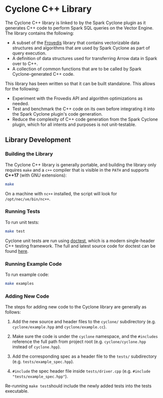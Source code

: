 # Cyclone C++ Library

The Cyclone C++ library is linked to by the Spark Cyclone plugin as it generates
C++ code to perform Spark SQL queries on the Vector Engine.  The library contains
the following:

* A subset of the [Frovedis](https://github.com/frovedis/frovedis) library that
  contains vectorizable data structures and algorithms that are used by Spark
  Cyclone as part of query execution.
* A definition of data structures used for transferring Arrow data in Spark over
  to C++.
* A collection of common functions that are to be called by Spark Cyclone-generated
  C++ code.

This library has been written so that it can be built standalone.  This allows
for the following:

* Experiment with the Frovedis API and algorithm optimizations as needed.
* Test and benchmark the C++ code on its own before integrating it into the Spark
  Cyclone plugin's code generation.
* Reduce the complexity of C++ code generation from the Spark Cyclone plugin,
  which for all intents and purposes is not unit-testable.



## Library Development

### Building the Library

The Cyclone C++ library is generally portable, and building the library only
requires `make` and a `c++` compiler that is visible in the `PATH` and supports
**C++17** (with GNU extensions):

```sh
make
```

On a machine with `nc++` installed, the script will look for `/opt/nec/ve/bin/nc++`.

### Running Tests

To run unit tests:

```sh
make test
```

Cyclone unit tests are run using [doctest](https://github.com/doctest/doctest),
which is a modern single-header C++ testing framework.  The full and latest
source code for doctest can be found
[here](https://raw.githubusercontent.com/doctest/doctest/master/doctest/doctest.h).

### Running Example Code

To run example code:

```sh
make examples
```

### Adding New Code

The steps for adding new code to the Cyclone library are generally as follows:

1.  Add the new source and header files to the `cyclone/` subdirectory (e.g.
    `cyclone/example.hpp` and `cyclone/example.cc`).

1.  Make sure the code is under the `cyclone` namespace, and the `#includes`
    reference the full path from project root (e.g. `cyclone/cyclone.hpp` instead
    of `cyclone.hpp`).

1.  Add the corresponding spec as a header file to the `tests/` subdirectory
    (e.g. `tests/example_spec.hpp`).

1.  `#include` the spec header file inside `tests/driver.cpp`
    (e.g. `#include "tests/example_spec.hpp"`).

Re-running `make test`should include the newly added tests into the tests executable.
